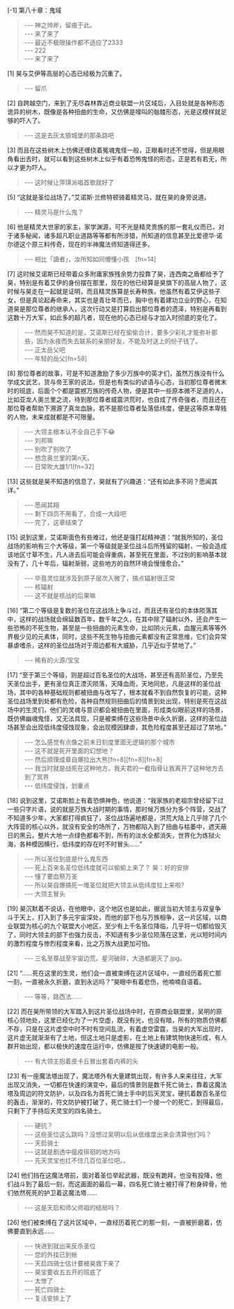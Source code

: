
[-1] 第八十章：鬼域
>--- 神之帅斧，留痕于此。<br>
>--- 来了来了<br>
>--- 最近不极限操作都不适应了2333<br>
>--- 222<br>
>--- 来了来了<br>

[1] 昊与艾伊等高层的心态已经极为沉重了。
>--- 留爪<br>

[2] 自跨越空门，来到了无尽森林靠近商业联盟一片区域后，入目处就是各种形态诡异的树木，既像是各种扭曲的生命，又仿佛是嚎叫的骷髅形态，光是这模样就足够的吓人了。
>--- 这是去灰太狼城堡的那条路吧<br>

[3] 而且在这些树木上仿佛还缠绕着冤魂鬼怪一般，正眼看时还不觉得，但是用眼角看出去时，就可以看到这些树木上似乎有着恐怖鬼怪的形态，正是若有若无，所以才更为吓人。
>--- 这时候让萍琪派唱首歌就好了<br>

[5] “这就是圣位战场了。”艾诺斯·兰修特顿骑着精灵马，就在昊的身旁说道。
>--- 精灵马是什么鬼？<br>

[6] 他是精灵大世家的家主，家学渊源，可不光是精灵贵族的那一套礼仪而已，对于诸多秘闻，诸多超凡职业道路等等都有所涉猎，所知道的信息甚至比爱德华·诺尔德这个原三料传奇，现在的半神魔法师知道得还多。
>--- 相比「讀者」，汝所知如同懵懂小孩　[fn=14]<br>

[7] 这时候艾诺斯已经带着众多附庸家族残余势力投靠了昊，连西南之盾都给予了昊，特别是有着艾伊的身份摆在那里，现在的他已经算是昊旗下的高层人物了，这时候与昊走在一起就是证明，而且精灵族算是长寿种族，他虽然有着艾伊这些子女，但是真论起寿命来，其实也是青壮年而已，胸中也有着建功立业的野心，在知道昊是那位尊者的继承人，这次行动又是打算启出那位尊者的遗泽，特别是再看到这数十万大军，如此多的超凡者，现在他的心态已经与才加入时彻底的变化了。
>--- 然而昊不知道的是，艾诺斯已经在偷偷合计，要多少彩礼才能弥补那些，因为永夜而失去联系的亲朋好友，不能及时送上的份子钱了。<br>
>--- 正太岳父吧<br>
>--- 年轻的岳父[fn=58]<br>

[8] 那位尊者的故事，可是不知道激励了多少万族中的英才们，虽然万族没有什么学成文武艺，货与帝王家的说法，但是也有类似的谚语与心态，当初那位尊者微末时的班底，后面个个都是震撼万族的传奇人物，便是其中一些原本微不足道的人，比如亚龙人奥兰里之流，待到那位尊者威震洪荒时，也自成了传奇强者，而且还在那位尊者帮助下溯源了真龙血脉，若不是那位尊者坠落低纬度，便是这等原本卑贱的人物，未来成就都是不可限量。
>--- 大领主根本认不全自己手下😂<br>
>--- 刘邦嘛<br>
>--- 别吹了别吹了<br>
>--- 想念奥兰里的第n天。<br>
>--- 日常吹大雄1/1[fn=32]<br>

[13] 这些就是昊不知道的信息了，昊就有了兴趣道：“还有如此多不同？愿闻其详。”
>--- 愿闻其翔<br>
>--- 剩下四页不用看了，合成一大段吧<br>
>--- 完了，这章结束了<br>

[15] 说到这里，艾诺斯面色有些难过，他还是强打起精神道：“就我所知的，圣位战场的影响有三个大等级，第一个等级就是圣位战斗后所残留的辐射，一般会造成该地区寸草不生，凡人进去后可能会得重病，甚至死在里面，不过别的影响基本就没有了，几十年后，辐射渐弱，这些地方的自然环境会慢慢愈合。”
>--- 毕竟灵位就涉及到原子层次入微了，搞点辐射很正常<br>
>--- 核辐射<br>
>--- 这不就是核战的后果嘛<br>

[16] “第二个等级是复数的圣位在这战场上争斗过，而且还有圣位的本体陨落其中，这样的战场就会绵延数百年，数千年之久，在其中除了辐射以外，还会产生一些恐怖的不死生物，甚至是一些扭曲的元素生命，比如阴火元素，血腥元素等等外界极少见的元素体，同时，这些不死生物与扭曲元素都没有正常思维，它们会异常暴虐嗜杀，这样的圣位战场对于周边都有大威胁，几乎近似于禁地了。”
>--- 稀有的火源/宝宝<br>

[17] “至于第三个等级，则是超过百名圣位的大战场，甚至还有高阶圣位，乃至先天圣位出手，更有圣位真正湮灭陨落，天降血雨，天地同悲，凡是这样的圣位战场，其中的各种基础规则都被扭曲与改写了，根本就看不到自然恢复的可能，这种圣位战场里到处都有危险，各种自然规则扭曲后的情景到处出现，特别是死在这战场中的生灵们，他们的灵魂与意识都会被扭曲在里面，形成类似眼前这样的场景，既仿佛幽魂鬼怪，又无法具现，只是被束缚在这些场景中永久折磨，这样的圣位战场甚至会出现低纬度侵蚀现象，会出现模因肆虐，其危险程度甚至还超过了禁地。”
>--- 怎么感觉有点像之前末日刻度里面无逻辑的那个城市<br>
>--- 这不就是死开里面的幻想地？<br>
>--- 然后顺理成章自爆拉出大熊[fn=8][fn=8][fn=8]<br>
>--- 我当时就是战死在这种地方，我夫君的一截指骨让我离开了这种地方去到了冥界<br>
>--- 低纬度侵蚀，划重点<br>

[18] 说到这里，艾诺斯脸上有着恐惧神色，他说道：“我家族的老祖宗曾经留下过一些只字片语，说的就是万族大战时期的事情，那时候万族分为多个阵营，交战了不知道多少年，大家都打得疯狂了，圣位战场遍地都是，洪荒大陆上几乎除了几个大阵营的核心以外，就没有安全的场所了，万物都陷入到了扭曲与枯萎中，遮天蔽日的黑云，整片大地一点绿色都看不到，所有的淡水全都消失，世界化为炼狱火海，各种模因横行，低纬度的存在时不时冒头……”
>--- 所以圣位到底是什么鬼东西<br>
>--- 死上百来名圣位低纬度就可以偷偷上来了？
昊：好的安排<br>
>--- 懂了要血祭万圣<br>
>--- 所以昊自爆搞死一堆圣位就把大领主从低纬度拉上来啦?<br>
>--- 大领主冒头<br>

[19] 昊沉默着不说话，在他眼中，这个地区也是如此，据说当初大领主与双皇争斗于天上，打入到了多元宇宙深处，而他的部下也与万族相争，这一片区域，以商业联盟为核心的九个联盟大小地区，至少有上千名圣位降临，几乎将一切都给毁灭了，同时大领主的部下也强力反击，不知道有多少圣位陨落在这里，光以短时间内的激烈程度与惨烈程度来看，比之万族大战更加可怕。
>--- 三名至尊战至宇宙边荒。星河破碎，大道都磨灭了.jpg。<br>

[21] “……死在这里的生灵，他们会一直被束缚在这片区域中，一直经历着死亡那一刻，一直被永久折磨，直到永远吗？”昊眼中有着悲伤，他喃喃自语着。
>--- 等等，路西法……<br>

[22] 而在昊所带领的大军踏入到这片圣位战场中时，在原商业联盟里，吴明的原核心领地处，这里已经化为了一片空虚，既没有光，也没有暗，所有的物质仿佛都不存，只是在这片虚空中时不时有空间乱流，有着虚空雷霆，当昊的大军出现时，这片虚无就渐渐有了土地，但这土地只是虚影，在土地上有建筑物快速形成，有人群开始出现，都以极快的速度在运行中，仿佛是按了快速键的电影一般。
>--- 有大领主抱着皮卡丘冒出套着内裤的头<br>

[23] 有一座魔法塔出现了，魔法塔外有大量建筑出现，有许多人来来往往，大军出现又消失，一切都在快速的演变中，最后的情景则是数千死亡骑士，靠着这魔法塔及周边的符文防护，以及四名为首死亡骑士手中的后天灵宝，硬抗着数百名圣位的轰击，渐渐的，符文防护被打破了，死亡骑士们一个接一个的死亡，到得最后，只剩下了手持后天灵宝的四名骑士。
>--- 硬抗？<br>
>--- 这些圣位这么跳吗？没想过吴明以后从低维度出来会清算他们吗？<br>
>--- 天启骑士<br>
>--- 这就是剧透中瘟疫徘徊的地方吗<br>
>--- 先天灵宝也扛不住几百位圣位吧。。<br>

[24] 他们挡在这魔法塔前，面对着圣位举起武器，既没有跪拜，也没有投降，他们战斗到了最后一刻，而这画面的最后一幕，四名死亡骑士被打得了粉身碎骨，他们依然死死的护卫着这魔法塔……
>--- 这是天启和师父师祖的结局吗？<br>

[26] 他们被束缚在了这片区域中，一直经历着死亡的那一刻，一直被折磨着，仿佛要直到永远……
>--- 快进到就出来反杀圣位<br>
>--- 您的外挂已到帐<br>
>--- 天启四骑士估计要被昊救下来了<br>
>--- 昊宝要收五五开的班底了<br>
>--- 太惨了<br>
>--- 死亡四骑士<br>
>--- 复活安排上了<br>
